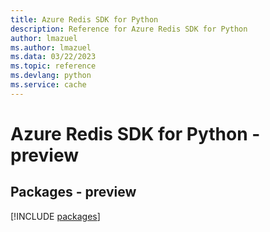 ```yaml
---
title: Azure Redis SDK for Python
description: Reference for Azure Redis SDK for Python
author: lmazuel
ms.author: lmazuel
ms.data: 03/22/2023
ms.topic: reference
ms.devlang: python
ms.service: cache
---
```

# Azure Redis SDK for Python - preview
## Packages - preview
[!INCLUDE [packages](redis-index.md)]